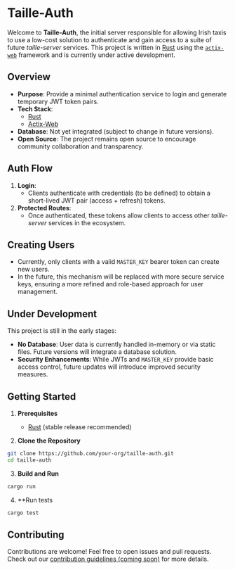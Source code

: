 # Taille-Auth

Welcome to **Taille-Auth**, the initial server responsible for allowing Irish taxis to use a low-cost solution to authenticate and gain access to a suite of future _taille-server_ services. This project is written in [Rust](https://www.rust-lang.org/) using the [`actix-web`](https://actix.rs/) framework and is currently under active development.

## Overview

- **Purpose**: Provide a minimal authentication service to login and generate temporary JWT token pairs.  
- **Tech Stack**:  
  - [Rust](https://www.rust-lang.org/)  
  - [Actix-Web](https://actix.rs/)  
- **Database**: Not yet integrated (subject to change in future versions).  
- **Open Source**: The project remains open source to encourage community collaboration and transparency.

## Auth Flow

1. **Login**:  
   - Clients authenticate with credentials (to be defined) to obtain a short-lived JWT pair (access + refresh) tokens.  
2. **Protected Routes**:  
   - Once authenticated, these tokens allow clients to access other _taille-server_ services in the ecosystem.  

## Creating Users

- Currently, only clients with a valid `MASTER_KEY` bearer token can create new users.  
- In the future, this mechanism will be replaced with more secure service keys, ensuring a more refined and role-based approach for user management.

## Under Development

This project is still in the early stages:

- **No Database**: User data is currently handled in-memory or via static files. Future versions will integrate a database solution.  
- **Security Enhancements**: While JWTs and `MASTER_KEY` provide basic access control, future updates will introduce improved security measures.

## Getting Started

1. **Prerequisites**  
   - [Rust](https://www.rust-lang.org/tools/install) (stable release recommended)

2. **Clone the Repository**  
  ```bash
  git clone https://github.com/your-org/taille-auth.git
  cd taille-auth
  ```

3. **Build and Run**
  ```bash
  cargo run
  ```

4. **Run tests
  ```bash
  cargo test
  ```

## Contributing
Contributions are welcome! Feel free to open issues and pull requests. Check out our [contribution guidelines (coming soon)]() for more details.